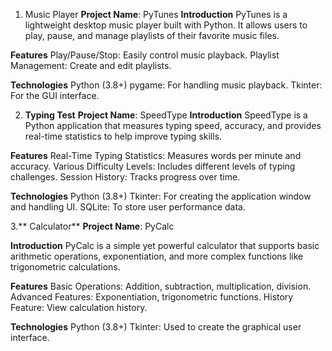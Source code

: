1. Music Player
**Project Name**: PyTunes
**Introduction**
PyTunes is a lightweight desktop music player built with Python. It allows users to play, pause, and manage playlists of their favorite music files.

**Features**
Play/Pause/Stop: Easily control music playback.
Playlist Management: Create and edit playlists.

**Technologies**
Python (3.8+)
pygame: For handling music playback.
Tkinter: For the GUI interface.


2. **Typing Test**
**Project Name**: SpeedType
**Introduction**
SpeedType is a Python application that measures typing speed, accuracy, and provides real-time statistics to help improve typing skills.

**Features**
Real-Time Typing Statistics: Measures words per minute and accuracy.
Various Difficulty Levels: Includes different levels of typing challenges.
Session History: Tracks progress over time.

**Technologies**
Python (3.8+)
Tkinter: For creating the application window and handling UI.
SQLite: To store user performance data.


3.** Calculator**
**Project Name**: PyCalc

**Introduction**
PyCalc is a simple yet powerful calculator that supports basic arithmetic operations, exponentiation, and more complex functions like trigonometric calculations.

**Features**
Basic Operations: Addition, subtraction, multiplication, division.
Advanced Features: Exponentiation, trigonometric functions.
History Feature: View calculation history.

**Technologies**
Python (3.8+)
Tkinter: Used to create the graphical user interface.
